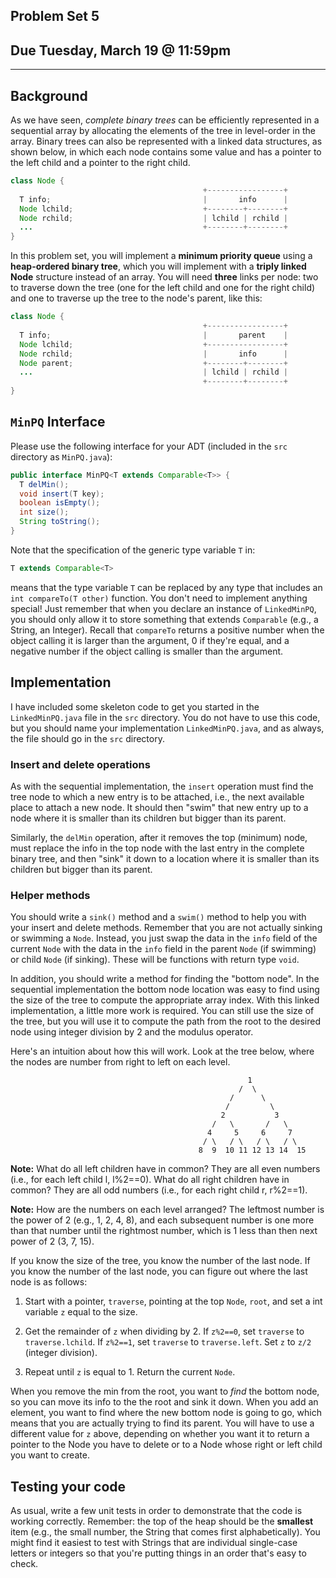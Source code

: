 ## Problem Set 5

## Due Tuesday, March 19 @ 11:59pm

---
## Background
As we have seen, *complete binary trees* can be efficiently represented in a sequential array by allocating the elements of the tree in level-order in the array. Binary trees can also be represented with a linked data structures, as shown below, in which each node contains some value and has a pointer to the left child and a pointer to the right child.


```java
class Node {
                                           +-----------------+
  T info;                                  |       info      |
  Node lchild;                             +--------+--------+
  Node rchild;                             | lchild | rchild |
  ...                                      +--------+--------+
}
```

In this problem set, you will implement a **minimum priority queue** using a **heap-ordered binary tree**, which you will implement with a **triply linked Node** structure instead of an array. You will need **three** links per node: two to traverse down the tree (one for the left child and one for the right child) and one to traverse up the tree to the node's parent, like this:


```java
class Node {
                                           +-----------------+
  T info;                                  |       parent    |
  Node lchild;                             +-----------------+
  Node rchild;                             |       info      |
  Node parent;                             +--------+--------+
  ...                                      | lchild | rchild |
                                           +--------+--------+
}
```

## `MinPQ` Interface
Please use the following interface for your ADT (included in the `src` directory as `MinPQ.java`):

```java
public interface MinPQ<T extends Comparable<T>> {
  T delMin();
  void insert(T key);
  boolean isEmpty();
  int size();
  String toString();
}
```

Note that the specification of the generic type variable `T` in:

```java
T extends Comparable<T>
```

means that the type variable `T` can be replaced by any type that includes an `int compareTo(T other)` function. You don't need to implement anything special! Just remember that when you declare an instance of `LinkedMinPQ`, you should only allow it to store something that extends `Comparable` (e.g., a String, an Integer). Recall that `compareTo` returns a positive number when the object calling it is larger than the argument, 0 if they're equal, and a negative number if the object calling is smaller than the argument.

## Implementation
I have included some skeleton code to get you started in the `LinkedMinPQ.java` file in the `src` directory. You do not have to use this code, but you should name your implementation `LinkedMinPQ.java`, and as always, the file should go in the `src` directory.

### Insert and delete operations
As with the sequential implementation, the `insert` operation must find the tree node to which a new entry is to be attached, i.e., the next available place to attach a new node. It should then "swim" that new entry up to a node where it is smaller than its children but bigger than its parent.

Similarly, the `delMin` operation, after it removes the top (minimum) node, must replace the info in the top node with the last entry in the complete binary tree, and then "sink" it down to a location where it is smaller than its children but bigger than its parent. 

### Helper methods
You should write a `sink()` method and a `swim()` method to help you with your insert and delete methods. Remember that you are not actually sinking or swimming a `Node`. Instead, you just swap the data in the `info` field of the current `Node` with the data in the `info` field in the parent `Node` (if swimming) or child `Node` (if sinking). These will be functions with return type `void`.

In addition, you should write a method for finding the "bottom node". In the sequential implementation the bottom node location was easy to find using the size of the tree to compute the appropriate array index. With this linked implementation, a little more work is required. You can still use the size of the tree, but you will use it to compute the path from the root to the desired node using integer division by 2 and the modulus operator.

Here's an intuition about how this will work. Look at the tree below, where the nodes are number from right to left on each level.
```
                                                     1 
                                                   /  \
                                                 /      \
                                                /         \
                                               2           3
                                             /   \       /   \
                                            4     5     6     7
                                           / \   / \   / \   / \
                                          8  9  10 11 12 13 14  15

```

**Note:** What do all left children have in common? They are all even numbers (i.e., for each left child l, l%2==0). What do all right children have in common? They are all odd numbers (i.e., for each right child r, r%2==1).

**Note:** How are the numbers on each level arranged? The leftmost number is the power of 2 (e.g., 1, 2, 4, 8), and each subsequent number is one more than that number until the rightmost number, which is 1 less than then next power of 2 (3, 7, 15).

If you know the size of the tree, you know the number of the last node. If you know the number of the last node, you can figure out where the last node is as follows:

1. Start with a pointer, `traverse`, pointing at the top `Node`, `root`, and set a int variable `z` equal to the size. 

2. Get the remainder of `z` when dividing by 2. If `z%2==0`, set `traverse` to `traverse.lchild`. If `z%2==1`, set `traverse` to `traverse.left`. Set `z` to `z/2` (integer division).

3. Repeat until `z` is equal to 1. Return the current `Node`.

When you remove the min from the root, you want to *find* the bottom node, so you can move its info to the the root and sink it down. When you add an element, you want to find where the new bottom node is going to go, which means that you are actually trying to find its parent. You will have to use a different value for `z` above, depending on whether you want it to return a pointer to the Node you have to delete or to a Node whose right or left child you want to create.

## Testing your code
As usual, write a few unit tests in order to demonstrate that the code is working correctly. Remember: the top of the heap should be the **smallest** item (e.g., the small number, the String that comes first alphabetically). You might find it easiest to test with Strings that are individual single-case letters or integers so that you're putting things in an order that's easy to check.

